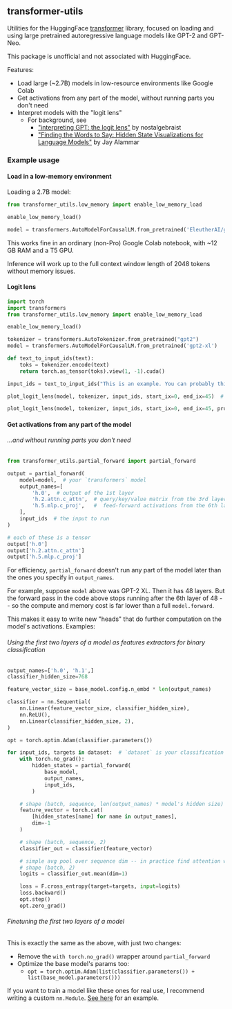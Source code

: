 ## transformer-utils

Utilities for the HuggingFace [transformer](https://github.com/huggingface/transformers/) library, focused on loading and using large pretrained autoregressive language models like GPT-2 and GPT-Neo.

This package is unofficial and not associated with HuggingFace.

Features:

- Load large (~2.7B) models in low-resource environments like Google Colab
- Get activations from any part of the model, without running parts you don't need
- Interpret models with the "logit lens"
  - For background, see
    - ["interpreting GPT: the logit lens"](https://www.lesswrong.com/posts/AcKRB8wDpdaN6v6ru/interpreting-gpt-the-logit-lens) by nostalgebraist
    - ["Finding the Words to Say: Hidden State Visualizations for Language Models"](https://jalammar.github.io/hidden-states/) by Jay Alammar

### Example usage

#### Load in a low-memory environment

Loading a 2.7B model:

```python
from transformer_utils.low_memory import enable_low_memory_load

enable_low_memory_load()

model = transformers.AutoModelForCausalLM.from_pretrained('EleutherAI/gpt-neo-2.7B')
```

This works fine in an ordinary (non-Pro) Google Colab notebook, with ~12 GB RAM and a T5 GPU.

Inference will work up to the full context window length of 2048 tokens without memory issues.

#### Logit lens

```python
import torch
import transformers
from transformer_utils.low_memory import enable_low_memory_load

enable_low_memory_load()

tokenizer = transformers.AutoTokenizer.from_pretrained("gpt2")
model = transformers.AutoModelForCausalLM.from_pretrained('gpt2-xl')

def text_to_input_ids(text):
    toks = tokenizer.encode(text)
    return torch.as_tensor(toks).view(1, -1).cuda()

input_ids = text_to_input_ids("This is an example. You can probably think of a more fun text to use than this one.")

plot_logit_lens(model, tokenizer, input_ids, start_ix=0, end_ix=45)  # logits

plot_logit_lens(model, tokenizer, input_ids, start_ix=0, end_ix=45, probs=True)  # probabilities
```

#### Get activations from any part of the model

###### ...and without running parts you don't need

```python
from transformer_utils.partial_forward import partial_forward

output = partial_forward(
    model=model,  # your `transformers` model
    output_names=[
        'h.0',  # output of the 1st layer
        'h.2.attn.c_attn',  # query/key/value matrix from the 3rd layer
        'h.5.mlp.c_proj',   #  feed-forward activations from the 6th layer
    ],
    input_ids  # the input to run
)

# each of these is a tensor
output['h.0']
output['h.2.attn.c_attn']
output['h.5.mlp.c_proj']
```

For efficiency, `partial_forward` doesn't run any part of the model later than the ones you specify in `output_names`.

For example, suppose `model` above was GPT-2 XL.  Then it has 48 layers.  But the forward pass in the code above stops running after the 6th layer of 48 -- so the compute and memory cost is far lower than a full `model.forward`.

This makes it easy to write new "heads" that do further computation on the model's activations.  Examples:

###### Using the first two layers of a model as features extractors for binary classification

```python
output_names=['h.0', 'h.1',]
classifier_hidden_size=768

feature_vector_size = base_model.config.n_embd * len(output_names)

classifier = nn.Sequential(
    nn.Linear(feature_vector_size, classifier_hidden_size),
    nn.ReLU(),
    nn.Linear(classifier_hidden_size, 2),
)

opt = torch.optim.Adam(classifier.parameters())

for input_ids, targets in dataset:  # `dataset` is your classification train data
    with torch.no_grad():
        hidden_states = partial_forward(
            base_model,
            output_names,
            input_ids,
        )

    # shape (batch, sequence, len(output_names) * model's hidden size)
    feature_vector = torch.cat(
        [hidden_states[name] for name in output_names],
        dim=-1
    )

    # shape (batch, sequence, 2)
    classifier_out = classifier(feature_vector)

    # simple avg pool over sequence dim -- in practice find attention works well for this step :)
    # shape (batch, 2)
    logits = classifier_out.mean(dim=1)

    loss = F.cross_entropy(target=targets, input=logits)
    loss.backward()
    opt.step()
    opt.zero_grad()
```


###### Finetuning the first two layers of a model

This is exactly the same as the above, with just two changes:

- Remove the `with torch.no_grad()` wrapper around `partial_forward`
- Optimize the base model's params too:
  - `opt = torch.optim.Adam(list(classifier.parameters()) + list(base_model.parameters()))`

If you want to train a model like these ones for real use, I recommend writing a custom `nn.Module`.  [See here](https://github.com/nostalgebraist/nostalgebraist-autoresponder/blob/fd96e9482186f5dbeaa27bd6179087c892c577d6/selector_model/selector_nn_neo.py#L263) for an example.
